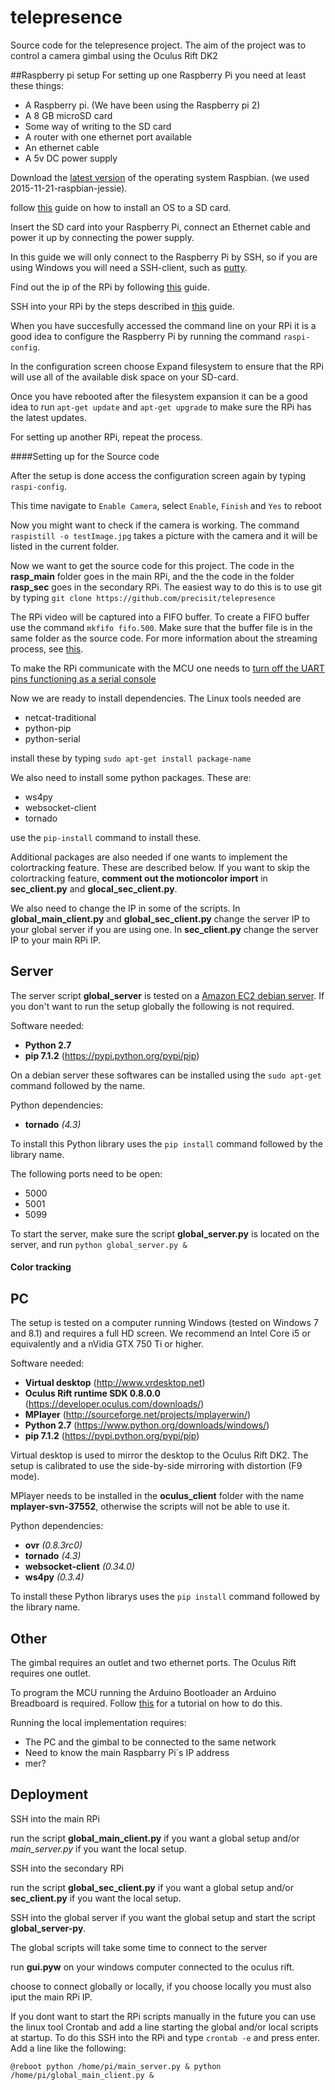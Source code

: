 # telepresence
Source code for the telepresence project. The aim of the project was to control a camera gimbal using the Oculus Rift DK2 

##Raspberry pi setup
For setting up one Raspberry Pi you need at least these things:

* A Raspberry pi. (We have been using the Raspberry pi 2)
* A 8 GB microSD card 
* Some way of writing to the SD card
* A router with one ethernet port available
* An ethernet cable
* A 5v DC power supply

Download the [latest version]( http://downloads.raspberrypi.org/raspbian_latest) of the operating system Raspbian. (we used 2015-11-21-raspbian-jessie).

follow [this](https://www.raspberrypi.org/documentation/installation/installing-images/) guide on how to install an OS to a SD card.

Insert the SD card into your Raspberry Pi, connect an Ethernet cable and power it up by connecting the power supply.

In this guide we will only connect to the Raspberry Pi by SSH, so if you are using Windows you will need a SSH-client, such as [putty](http://www.chiark.greenend.org.uk/~sgtatham/putty/download.html).

Find out the ip of the RPi by following [this](https://www.raspberrypi.org/documentation/troubleshooting/hardware/networking/ip-address.md) guide. 

SSH into your RPi by the steps described in [this](https://www.raspberrypi.org/documentation/remote-access/ssh/README.md) guide.

When you have succesfully accessed the command line on your RPi it is a good idea to configure the Raspberry Pi by running the command `raspi-config`.

In the configuration screen choose Expand filesystem to ensure that the RPi will use all of the available disk space on your SD-card.

Once you have rebooted after the filesystem expansion it can be a good idea to run `apt-get update` and `apt-get upgrade` to make sure the RPi has the latest updates.

For setting up another RPi, repeat the process.

####Setting up for the Source code

After the setup is done access the configuration screen again by typing `raspi-config`.

This time navigate to `Enable Camera`, select `Enable`, `Finish` and `Yes` to reboot

Now you might want to check if the camera is working. The command ` raspistill -o testImage.jpg` takes a picture with the camera and it will be listed in the current folder. 

Now we want to get the source code for this project. The code in the **rasp_main** folder goes in the main RPi, and the the code in the folder **rasp_sec** goes in the secondary RPi. The easiest way to do this is to use git by typing `git clone https://github.com/precisit/telepresence`

The RPi video will be captured into a FIFO buffer. To create a FIFO buffer use the command `mkfifo fifo.500`. Make sure that the buffer file is in the same folder as the source code. For more information about the streaming process, see [this](http://zacharybears.com/low-latency-raspberry-pi-video-streaming/).

To make the RPi communicate with the MCU one needs to [turn off the UART pins functioning as a serial console](http://www.raspberry-projects.com/pi/pi-operating-systems/raspbian/io-pins-raspbian/uart-pins)

Now we are ready to install dependencies. The Linux tools needed are 

* netcat-traditional
* python-pip
* python-serial

install these by typing `sudo apt-get install package-name`

We also need to install some python packages. These are:

* ws4py
* websocket-client
* tornado

use the `pip-install` command to install these.

Additional packages are also needed if one wants to implement the colortracking feature. These are described below. If you want to skip the colortracking feature, **comment out the motioncolor import** in **sec_client.py** and **glocal_sec_client.py**.

We also  need to change the IP in some of the scripts. In **global_main_client.py** and **global_sec_client.py** change the server IP to your global server if you are using one. In **sec_client.py** change the server IP to your main RPi IP.

## Server
The server script **global_server** is tested on a [Amazon EC2 debian server](https://aws.amazon.com/ec2). If you don't want to run the setup globally the following is not required.

Software needed:

* **Python 2.7**
* **pip 7.1.2** (https://pypi.python.org/pypi/pip)

On a debian server these softwares can be installed using the `sudo apt-get` command followed by the name.

Python dependencies:

* **tornado** *(4.3)*

To install this Python library uses the `pip install` command followed by the library name.

The following ports need to be open:

* 5000
* 5001
* 5099 

To start the server, make sure the script **global_server.py** is located on the server, and run `python global_server.py &`
#### Color tracking


## PC

The setup is tested on a computer running Windows (tested on Windows 7 and 8.1) and requires a full HD screen. We recommend an Intel Core i5 or equivalently and a nVidia GTX 750 Ti or higher.

Software needed:

* **Virtual desktop** (http://www.vrdesktop.net)
* **Oculus Rift runtime SDK 0.8.0.0** (https://developer.oculus.com/downloads/)
* **MPlayer** (http://sourceforge.net/projects/mplayerwin/)
* **Python 2.7** (https://www.python.org/downloads/windows/)
* **pip 7.1.2** (https://pypi.python.org/pypi/pip)

Virtual desktop is used to mirror the desktop to the Oculus Rift DK2. The setup is calibrated to use the side-by-side mirroring with distortion (F9 mode).

MPlayer needs to be installed in the **oculus_client** folder with the name **mplayer-svn-37552**, otherwise the scripts will not be able to use it.

Python dependencies:

* **ovr** *(0.8.3rc0)*
* **tornado** *(4.3)*
* **websocket-client** *(0.34.0)*
* **ws4py** *(0.3.4)*

To install these Python librarys uses the `pip install` command followed by the library name.

## Other
The gimbal requires an outlet and two ethernet ports. The Oculus Rift requires one outlet.

To program the MCU running the Arduino Bootloader an Arduino Breadboard is required. Follow [this](https://www.arduino.cc/en/Tutorial/ArduinoToBreadboard) for a tutorial on how to do this.

Running the local implementation requires:

* The PC and the gimbal to be connected to the same network
* Need to know the main Raspbarry Pi´s IP address
* mer? 

## Deployment

SSH into the main RPi

run the script **global_main_client.py** if you want a global setup and/or *main_server.py* if you want the local setup.

SSH into the secondary RPi

run the script **global_sec_client.py** if you want a global setup and/or **sec_client.py** if you want the local setup.

SSH into the global server if you want the global setup and start the script **global_server-py**. 

The global scripts will take some time to connect to the server

run **gui.pyw** on your windows computer connected to the oculus rift.

choose to connect globally or locally, if you choose locally you must also iput the main RPi IP.

If you dont want to start the RPi scripts manually in the future you can use the linux tool Crontab and add a line starting the global and/or local scripts at startup. To do this SSH into the RPi and type `crontab -e` and press enter. Add a line like the following:

`@reboot python /home/pi/main_server.py & python /home/pi/global_main_client.py &`
